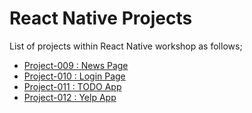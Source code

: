 # React Native Projects

List of projects within React Native workshop as follows;

- [Project-009 : News Page](./009-news-page/README.md)
- [Project-010 : Login Page](./010-login-page/README.md)
- [Project-011 : TODO App](./011-todo-app/README.md)
- [Project-012 : Yelp App](./012-city-yelp-app/README.md)